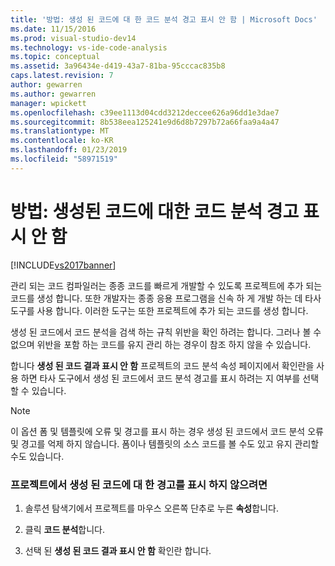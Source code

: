 ```yaml
---
title: '방법: 생성 된 코드에 대 한 코드 분석 경고 표시 안 함 | Microsoft Docs'
ms.date: 11/15/2016
ms.prod: visual-studio-dev14
ms.technology: vs-ide-code-analysis
ms.topic: conceptual
ms.assetid: 3a96434e-d419-43a7-81ba-95cccac835b8
caps.latest.revision: 7
author: gewarren
ms.author: gewarren
manager: wpickett
ms.openlocfilehash: c39ee1113d04cdd3212deccee626a96dd1e3dae7
ms.sourcegitcommit: 8b538eea125241e9d6d8b7297b72a66faa9a4a47
ms.translationtype: MT
ms.contentlocale: ko-KR
ms.lasthandoff: 01/23/2019
ms.locfileid: "58971519"
---
```

# <a name="how-to-suppress-code-analysis-warnings-for-generated-code"></a>방법: 생성된 코드에 대한 코드 분석 경고 표시 안 함
[!INCLUDE[vs2017banner](../includes/vs2017banner.md)]

관리 되는 코드 컴파일러는 종종 코드를 빠르게 개발할 수 있도록 프로젝트에 추가 되는 코드를 생성 합니다. 또한 개발자는 종종 응용 프로그램을 신속 하 게 개발 하는 데 타사 도구를 사용 합니다. 이러한 도구는 또한 프로젝트에 추가 되는 코드를 생성 합니다.  
  
 생성 된 코드에서 코드 분석을 검색 하는 규칙 위반을 확인 하려는 합니다. 그러나 볼 수 없으며 위반을 포함 하는 코드를 유지 관리 하는 경우이 참조 하지 않을 수 있습니다.  
  
 합니다 **생성 된 코드 결과 표시 안 함** 프로젝트의 코드 분석 속성 페이지에서 확인란을 사용 하면 타사 도구에서 생성 된 코드에서 코드 분석 경고를 표시 하려는 지 여부를 선택할 수 있습니다.  
  
> [!NOTE]
>  이 옵션 폼 및 템플릿에 오류 및 경고를 표시 하는 경우 생성 된 코드에서 코드 분석 오류 및 경고를 억제 하지 않습니다. 폼이나 템플릿의 소스 코드를 볼 수도 있고 유지 관리할 수도 있습니다.  
  
### <a name="to-suppress-warnings-for-generated-code-in-a-project"></a>프로젝트에서 생성 된 코드에 대 한 경고를 표시 하지 않으려면  
  
1.  솔루션 탐색기에서 프로젝트를 마우스 오른쪽 단추로 누른 **속성**합니다.  
  
2.  클릭 **코드 분석**합니다.  
  
3.  선택 된 **생성 된 코드 결과 표시 안 함** 확인란 합니다.
